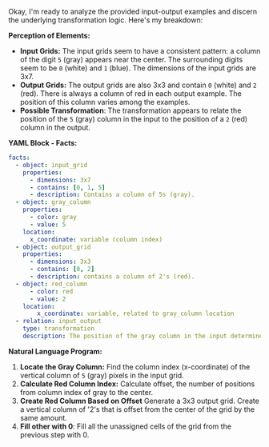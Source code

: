 Okay, I'm ready to analyze the provided input-output examples and discern the underlying transformation logic. Here's my breakdown:

**Perception of Elements:**

*   **Input Grids:** The input grids seem to have a consistent pattern: a column of the digit `5` (gray) appears near the center. The surrounding digits seem to be `0` (white) and `1` (blue). The dimensions of the input grids are 3x7.
*   **Output Grids:** The output grids are also 3x3 and contain `0` (white) and `2` (red). There is always a column of red in each output example. The position of this column varies among the examples.
* **Possible Transformation**: The transformation appears to relate the position of the `5` (gray) column in the input to the position of a `2` (red) column in the output.

**YAML Block - Facts:**


```yaml
facts:
  - object: input_grid
    properties:
      - dimensions: 3x7
      - contains: [0, 1, 5]
      - description: Contains a column of 5s (gray).
  - object: gray_column
    properties:
      - color: gray
      - value: 5
    location:
      x_coordinate: variable (column index)
  - object: output_grid
    properties:
      - dimensions: 3x3
      - contains: [0, 2]
      - description: contains a column of 2's (red).
  - object: red_column
      - color: red
      - value: 2
    location:
        x_coordinate: variable, related to gray_column location
  - relation: input_output
    type: transformation
    description: The position of the gray column in the input determines the position of the red column in the output.

```


**Natural Language Program:**

1.  **Locate the Gray Column:** Find the column index (x-coordinate) of the vertical column of `5` (gray) pixels in the input grid.
2.  **Calculate Red Column Index:** Calculate offset, the number of positions from column index of gray to the center.
3.  **Create Red Column Based on Offset** Generate a 3x3 output grid. Create a vertical column of '2's that is offset from the center of the grid by the same amount.
4. **Fill other with 0**: Fill all the unassigned cells of the grid from the previous step with 0.

